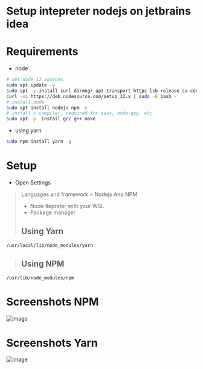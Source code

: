 # Setup intepreter nodejs on jetbrains idea
# Requirements
- node 
```bash
# set node 12 sources
sudo apt update -y
sudo apt -y install curl dirmngr apt-transport-https lsb-release ca-certificates
curl -sL https://deb.nodesource.com/setup_12.x | sudo -E bash -
# install node
sudo apt install nodejs npm -y
# install c compiler, required for sass, node-gyp, etc
sudo apt -y  install gcc g++ make
```
- using yarn
```bash
sudo npm install yarn -g
```

# Setup
- Open Settings
> Languages and framework > Nodejs And NPM
> - Node itepreter with your WSL 
> - Package manager
> ## Using Yarn
```path
/usr/local/lib/node_modules/yarn
```
> ## Using NPM
```path
/usr/lib/node_modules/npm
```

# Screenshots NPM
![image](https://user-images.githubusercontent.com/12471057/123497652-e6a57000-d658-11eb-8976-0812e1cf4f07.png)


# Screenshots Yarn
![image](https://user-images.githubusercontent.com/12471057/122657066-4fd54100-d18a-11eb-995b-7ba5598f4e4a.png)
